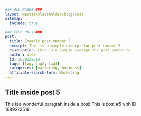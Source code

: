 ```yaml
---
### ALL PAGES ###
layout: master/placeholder/blog/post
sitemap:
  include: true
  
### POST ONLY ###
post:
  title: Example post number 5
  excerpt: This is a sample excerpt for post number 5
  description: This is a sample excerpt for post number 5
  author: alex
  id: 1689222519
  tags: [tag, tag2, tag3]
  categories: [marketing, business]
  affiliate-search-term: Marketing
---
```


## Title inside post 5
This is a wonderful paragrah inside a post! This is post #5 with ID 1689222519.
